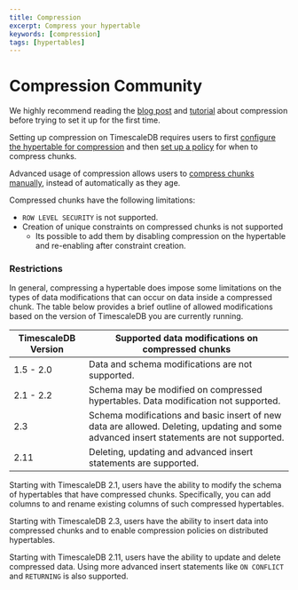 ```yaml
---
title: Compression
excerpt: Compress your hypertable
keywords: [compression]
tags: [hypertables]
---
```


# Compression <Tag type="community">Community</Tag>

We highly recommend reading the [blog post][blog-compression] and
[tutorial][using-compression] about compression before trying to set it up
for the first time.

Setting up compression on TimescaleDB requires users to first [configure the
hypertable for compression][configure-compression] and then [set up a
policy][add_compression_policy] for when to compress chunks.

Advanced usage of compression allows users to [compress chunks
manually][compress_chunk], instead of automatically as they age.

Compressed chunks have the following limitations:

*   `ROW LEVEL SECURITY` is not supported.
*   Creation of unique constraints on compressed chunks is not supported
    *   Its possible to add them by disabling compression on the hypertable and re-enabling after constraint creation.
  
### Restrictions

In general, compressing a hypertable does impose some limitations on the types
of data modifications that can occur on data inside a compressed chunk.
The table below provides a brief outline of allowed modifications
based on the version of TimescaleDB you are currently running.

|TimescaleDB Version|Supported data modifications on compressed chunks|
|---|---|
| 1.5 - 2.0 | Data and schema modifications are not supported. |
| 2.1 - 2.2 | Schema may be modified on compressed hypertables. Data modification not supported. |
| 2.3 | Schema modifications and basic insert of new data are allowed. Deleting, updating and some advanced insert statements are not supported. |
| 2.11 | Deleting, updating and advanced insert statements are supported. |

Starting with TimescaleDB 2.1, users have the ability to modify the schema
of hypertables that have compressed chunks.
Specifically, you can add columns to and rename existing columns of
such compressed hypertables.

Starting with TimescaleDB 2.3, users have the ability to insert data into compressed chunks
and to enable compression policies on distributed hypertables.

Starting with TimescaleDB 2.11, users have the ability to update and delete compressed data.
Using more advanced insert statements like `ON CONFLICT` and `RETURNING` is also supported.

[add_compression_policy]: /api/:currentVersion:/compression/add_compression_policy/
[blog-compression]: https://blog.timescale.com/blog/building-columnar-compression-in-a-row-oriented-database/
[compress_chunk]: /api/:currentVersion:/compression/compress_chunk/
[configure-compression]: /api/:currentVersion:/compression/alter_table_compression/
[using-compression]: /use-timescale/:currentVersion:/compression/

